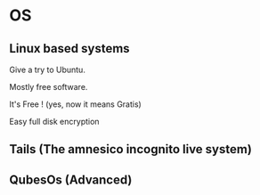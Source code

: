 
# OS

## Linux based systems

Give a try to Ubuntu.

Mostly free software.

It's Free ! (yes, now it means Gratis)

Easy full disk encryption

## Tails (The amnesico incognito live system)

## QubesOs (Advanced)